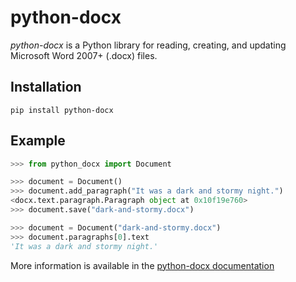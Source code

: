 # python-docx

*python-docx* is a Python library for reading, creating, and updating Microsoft Word 2007+ (.docx) files.

## Installation

```
pip install python-docx
```

## Example

```python
>>> from python_docx import Document

>>> document = Document()
>>> document.add_paragraph("It was a dark and stormy night.")
<docx.text.paragraph.Paragraph object at 0x10f19e760>
>>> document.save("dark-and-stormy.docx")

>>> document = Document("dark-and-stormy.docx")
>>> document.paragraphs[0].text
'It was a dark and stormy night.'
```

More information is available in the [python-docx documentation](https://python-docx.readthedocs.org/en/latest/)
